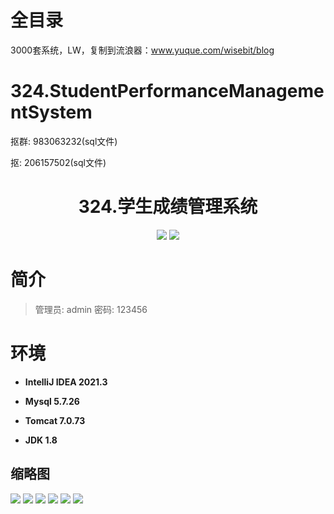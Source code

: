 # 全目录

3000套系统，LW，复制到流浪器：www.yuque.com/wisebit/blog

# 324.StudentPerformanceManagementSystem

<p>抠群: 983063232(sql文件)</p>
<p>抠: 206157502(sql文件)</p>

<p><h1 align="center">324.学生成绩管理系统</h1></p>


<p align="center">
	<img src="https://img.shields.io/badge/jdk-1.8-orange.svg"/>
    <img src="https://img.shields.io/badge/Swing-5.x-lightgrey.svg"/>
</p>

# 简介
>
> 
>
> 管理员: admin   密码: 123456
>

# 环境

- <b>IntelliJ IDEA 2021.3</b>

- <b>Mysql 5.7.26</b>

- <b>Tomcat 7.0.73</b>

- <b>JDK 1.8</b>




## 缩略图

![](https://bitwise.oss-cn-heyuan.aliyuncs.com/2024/9/10/5c120b0a-e1c5-4dbd-b291-f50079158516.png)
![](https://bitwise.oss-cn-heyuan.aliyuncs.com/2024/9/10/1503a7ca-fa08-4756-86f2-5f2e25097208.png)
![](https://bitwise.oss-cn-heyuan.aliyuncs.com/2024/9/10/e3b887fa-10bf-418b-8a25-3673f8b29ca7.png)
![](https://bitwise.oss-cn-heyuan.aliyuncs.com/2024/9/10/81c8d7a3-5b0e-46fc-9bf0-2dd2934c08a5.png)
![](https://bitwise.oss-cn-heyuan.aliyuncs.com/2024/9/10/f42a130f-b2a9-4d13-8e86-d0c541ae7b49.png)
![](https://bitwise.oss-cn-heyuan.aliyuncs.com/2024/9/10/5bcd1f78-f0d6-4c68-b2d6-d3b651f32c2a.png)




